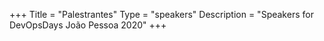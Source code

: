 +++
Title = "Palestrantes"
Type = "speakers"
Description = "Speakers for DevOpsDays João Pessoa 2020"
+++
